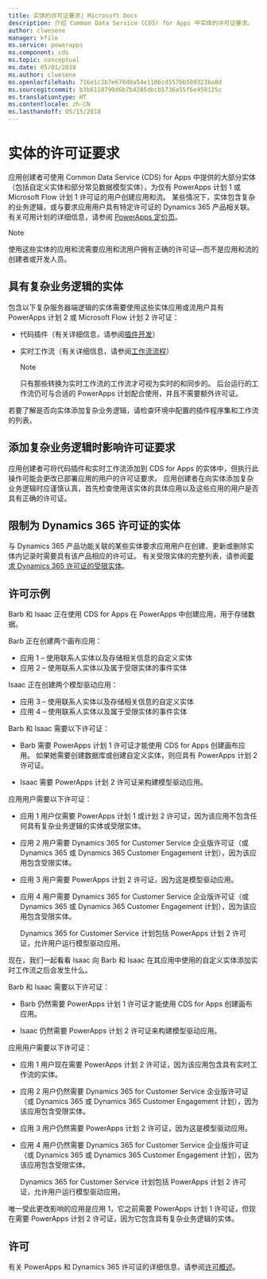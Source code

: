 ```yaml
---
title: 实体的许可证要求| Microsoft Docs
description: 介绍 Common Data Service (CDS) for Apps 中实体的许可证要求。
author: clwesene
manager: kfile
ms.service: powerapps
ms.component: cds
ms.topic: conceptual
ms.date: 05/01/2018
ms.author: clwesene
ms.openlocfilehash: 716e1c2b7e670d8a54e1106cd557bb509323ba8d
ms.sourcegitcommit: b3b6118790d6b7b4285dbcb5736e55f6e450125c
ms.translationtype: HT
ms.contentlocale: zh-CN
ms.lasthandoff: 05/15/2018
---
```

# <a name="license-requirements-for-entities"></a>实体的许可证要求
应用创建者可使用 Common Data Service (CDS) for Apps 中提供的大部分实体（包括自定义实体和部分常见数据模型实体），为仅有 PowerApps 计划 1 或 Microsoft Flow 计划 1 许可证的用户创建应用和流。 某些情况下，实体包含复杂的业务逻辑，或与要求应用用户具有特定许可证的 Dynamics 365 产品相关联。 有关可用计划的详细信息，请参阅 [PowerApps 定价页](https://powerapps.microsoft.com/pricing)。

> [!NOTE]
> 使用这些实体的应用和流需要应用和流用户拥有正确的许可证&mdash;而不是应用和流的创建者或开发人员。

## <a name="entities-with-complex-business-logic"></a>具有复杂业务逻辑的实体
包含以下复杂服务器端逻辑的实体需要使用这些实体应用或流用户具有 PowerApps 计划 2 或 Microsoft Flow 计划 2 许可证：

* 代码插件（有关详细信息，请参阅[插件开发](https://docs.microsoft.com/dynamics365/customer-engagement/developer/plugin-development)）
* 实时工作流（有关详细信息，请参阅[工作流流程](https://docs.microsoft.com/dynamics365/customer-engagement/customize/workflow-processes)）

    > [!NOTE]
    >  只有那些转换为实时工作流的工作流才可视为实时的和同步的。 后台运行的工作流仍可与合适的 PowerApps 计划配合使用，并且不需要额外许可证。

若要了解是否向实体添加复杂业务逻辑，请检查环境中配置的插件程序集和工作流的列表。

## <a name="impacting-license-requirements-when-adding-complex-business-logic"></a>添加复杂业务逻辑时影响许可证要求
应用创建者可将代码插件和实时工作流添加到 CDS for Apps 的实体中，但执行此操作可能会更改已部署应用的用户的许可证要求。 应用创建者在向实体添加复杂业务逻辑时应谨慎认真，首先检查使用该实体的具体应用以及这些应用的用户是否具有正确的许可证。

## <a name="entities-restricted-to-dynamics-365-licenses"></a>限制为 Dynamics 365 许可证的实体
与 Dynamics 365 产品功能关联的某些实体要求应用用户在创建、更新或删除实体内记录时需要具有该产品相应的许可证。 有关受限实体的完整列表，请参阅[要求 Dynamics 365 许可证的受限实体](data-platform-restricted-entities.md)。

## <a name="licensing-example"></a>许可示例
Barb 和 Isaac 正在使用 CDS for Apps 在 PowerApps 中创建应用，用于存储数据。

Barb 正在创建两个画布应用：

* 应用 1 &ndash; 使用联系人实体以及存储相关信息的自定义实体
* 应用 2 &ndash; 使用联系人实体以及属于受限实体的事件实体

Isaac 正在创建两个模型驱动应用：

* 应用 3 &ndash; 使用联系人实体以及存储相关信息的自定义实体
* 应用 4 &ndash; 使用联系人实体以及属于受限实体的事件实体

Barb 和 Isaac 需要以下许可证：
* Barb 需要 PowerApps 计划 1 许可证才能使用 CDS for Apps 创建画布应用。 如果她需要创建数据库或创建自定义实体，则应具有 PowerApps 计划 2 许可证。

* Isaac 需要 PowerApps 计划 2 许可证来构建模型驱动应用。

应用用户需要以下许可证：
* 应用 1 用户仅需要 PowerApps 计划 1 或计划 2 许可证，因为该应用不包含任何具有复杂业务逻辑的实体或受限实体。

* 应用 2 用户需要 Dynamics 365 for Customer Service 企业版许可证（或 Dynamics 365 或 Dynamics 365 Customer Engagement 计划），因为该应用包含受限实体。

* 应用 3 用户需要 PowerApps 计划 2 许可证，因为这是模型驱动应用。

* 应用 4 用户需要 Dynamics 365 for Customer Service 企业版许可证（或 Dynamics 365 或 Dynamics 365 Customer Engagement 计划），因为该应用包含受限实体。

    Dynamics 365 for Customer Service 计划包括 PowerApps 计划 2 许可证，允许用户运行模型驱动应用。

现在，我们一起看看 Isaac 向 Barb 和 Isaac 在其应用中使用的自定义实体添加实时工作流之后会发生什么。

Barb 和 Isaac 需要以下许可证：
* Barb 仍然需要 PowerApps 计划 1 许可证才能使用 CDS for Apps 创建画布应用。

* Isaac 仍然需要 PowerApps 计划 2 许可证来构建模型驱动应用。

应用用户需要以下许可证：
* 应用 1 用户现在需要 PowerApps 计划 2 许可证，因为该应用包含具有实时工作流的实体。

* 应用 2 用户仍然需要 Dynamics 365 for Customer Service 企业版许可证（或 Dynamics 365 或 Dynamics 365 Customer Engagement 计划），因为该应用包含受限实体。 

* 应用 3 用户仍然需要 PowerApps 计划 2 许可证，因为这是模型驱动应用。

* 应用 4 用户仍然需要 Dynamics 365 for Customer Service 企业版许可证（或 Dynamics 365 或 Dynamics 365 Customer Engagement 计划），因为该应用包含受限实体。

    Dynamics 365 for Customer Service 计划包括 PowerApps 计划 2 许可证，允许用户运行模型驱动应用。

唯一受此更改影响的应用是应用 1，它之前需要 PowerApps 计划 1 许可证，但现在需要 PowerApps 计划 2 许可证，因为它包含具有复杂业务逻辑的实体。 

## <a name="licensing"></a>许可
有关 PowerApps 和 Dynamics 365 许可证的详细信息，请参阅[许可概述](../../administrator/pricing-billing-skus.md)。
